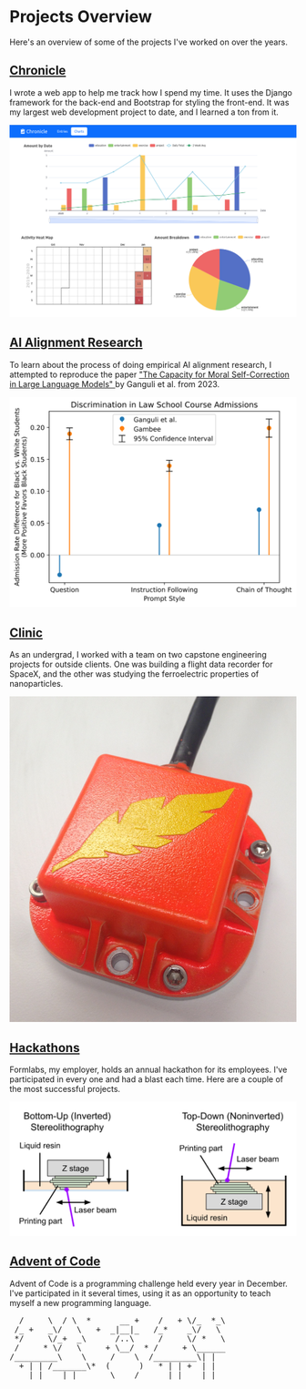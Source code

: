 # Projects Overview

Here's an overview of some of the projects I've worked on over the years.

<div class="side-by-side-container">
  <div class="side-by-side-content">
    <h2>
      <a href="https://github.com/rgambee/chronicle">
        Chronicle
      </a>
    </h2>
    <p>
      I wrote a web app to help me track how I spend my time. It uses the
      Django framework for the back-end and Bootstrap for styling the
      front-end. It was my largest web development project to date, and I
      learned a ton from it.
    </p>
  </div>
  <a
    class="side-by-side-content"
    href="https://github.com/rgambee/chronicle"
  >
    <img
      src="/media/chronicleCharts.png"
      alt="A screenshot of the various charts Chronicle shows to visualize your data"
    />
  </a>
</div>

<div class="side-by-side-container">
  <div class="side-by-side-content">
    <h2>
      <a href="https://github.com/rgambee/self-correction-reproduction">
        AI Alignment Research
      </a>
    </h2>
    <p>
      To learn about the process of doing empirical AI alignment research, I
      attempted to reproduce the paper
      <a href="https://arxiv.org/pdf/2302.07459.pdf">
        "The Capacity for Moral Self-Correction in Large Language Models"
      </a>
      by Ganguli et al. from 2023.
    </p>
  </div>
  <a
    class="side-by-side-content"
    href="https://github.com/rgambee/self-correction-reproduction"
  >
    <img
      src="/media/aiResearchPlot.svg"
      style="object-position: top left;"
      alt="A plot showing some of the results from my study compared to the original"
    />
  </a>
</div>

<div class="side-by-side-container">
  <div class="side-by-side-content">
    <h2>
      <a href="./clinic.html">
        Clinic
      </a>
    </h2>
    <p>
      As an undergrad, I worked with a team on two capstone engineering
      projects for outside clients. One was building a flight data recorder for
      SpaceX, and the other was studying the ferroelectric properties of
      nanoparticles.
    </p>
  </div>
  <a
    class="side-by-side-content"
    href="./clinic.html"
  >
    <img
      src="/media/housing.jpg"
      alt="The housing of one of our final prototypes for the SpaceX project"
    />
  </a>
</div>

<div class="side-by-side-container">
  <div class="side-by-side-content">
    <h2>
      <a href="./hackathon.html">
        Hackathons
      </a>
    </h2>
    <p>
      Formlabs, my employer, holds an annual hackathon for its employees. I've
      participated in every one and had a blast each time. Here are a couple of
      the most successful projects.
    </p>
  </div>
  <a
    class="side-by-side-content"
    href="./hackathon.html"
  >
    <img
      src="/media/slaComparison.svg"
      alt="Diagram of an inverted SLA printer I helped build"
    />
  </a>
</div>

<div class="side-by-side-container">
  <div class="side-by-side-content">
    <h2>
      <a href="./aoc.html">
        Advent of Code
      </a>
    </h2>
    <p>
      Advent of Code is a programming challenge held every year in December.
      I've participated in it several times, using it as an opportunity to
      teach myself a new programming language.
    </p>
  </div>
  <pre class="side-by-side-content">
  /     \  / \  *      __ +    /   + \/_  *_\
 /_ +   _\/   \   +  _|__|_   /_*    _\/   \ 
 */     \/_+  _\      /..\     /     \/ *   \
 /     * \/   \     + \__/  * /     + \______
/_________\    \     /    \  /_________\| |  
  + | | /_______\*  (      )   * | | +  | |  
____|_|____|_|_______\____/______|_|____|_|__
</pre>
</div>
